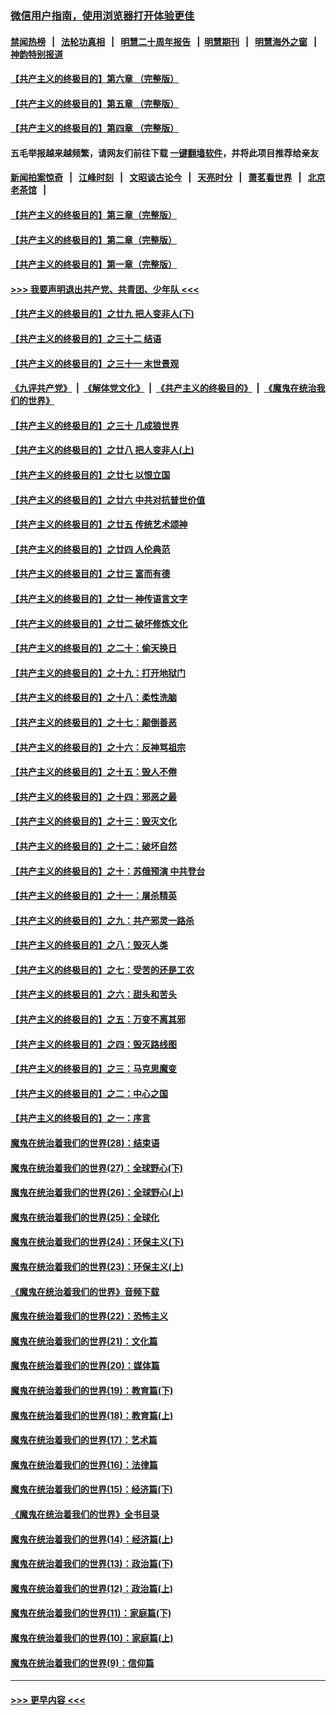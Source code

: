 ### [微信用户指南，使用浏览器打开体验更佳](https://github.com/gfw-breaker/banned-news1/blob/master/indexes/wechat-guide.md?t=0)
#### [禁闻热榜](热点新闻.md?t=0)  &nbsp;&nbsp;|&nbsp;&nbsp; [法轮功真相](https://github.com/gfw-breaker/truth/blob/master/README.md?t=0) &nbsp;&nbsp;|&nbsp;&nbsp; [明慧二十周年报告](https://github.com/gfw-breaker/mh-reports/blob/master/README.md?t=0) &nbsp;&nbsp;|&nbsp;&nbsp;[明慧期刊](https://github.com/gfw-breaker/mh-qikan) &nbsp;&nbsp;|&nbsp;&nbsp; [明慧海外之窗](https://github.com/gfw-breaker/mh-news/blob/master/README.md?t=0) &nbsp;&nbsp;|&nbsp;&nbsp; [神韵特别报道](https://github.com/gfw-breaker/mh-news/blob/master/shenyun.md?t=0)
#### [【共产主义的终极目的】第六章 （完整版）](../pages/nsc422/n11428913.md?t=02102044) 
#### [【共产主义的终极目的】第五章 （完整版）](../pages/nsc422/n11428912.md?t=02102044) 
#### [【共产主义的终极目的】第四章 （完整版）](../pages/nsc422/n11428907.md?t=02102044) 
#### 五毛举报越来越频繁，请网友们前往下载 [一键翻墙软件](https://github.com/gfw-breaker/ssr-accounts)，并将此项目推荐给亲友
#### [新闻拍案惊奇](https://github.com/gfw-breaker/banned-news1/blob/master/pages/link4.md) &nbsp;&nbsp;|&nbsp;&nbsp; [江峰时刻](https://github.com/gfw-breaker/banned-news1/blob/master/pages/link4.md) &nbsp;&nbsp;|&nbsp;&nbsp; [文昭谈古论今](https://github.com/gfw-breaker/banned-news1/blob/master/pages/link4.md) &nbsp;&nbsp;|&nbsp;&nbsp; [天亮时分](https://github.com/gfw-breaker/banned-news1/blob/master/pages/link4.md) &nbsp;&nbsp;|&nbsp;&nbsp; [萧茗看世界](https://github.com/gfw-breaker/banned-news1/blob/master/pages/link4.md) &nbsp;&nbsp;|&nbsp;&nbsp; [北京老茶馆](https://github.com/gfw-breaker/banned-news1/blob/master/pages/link4.md) &nbsp;&nbsp;|&nbsp;&nbsp; 
#### [【共产主义的终极目的】第三章（完整版）](../pages/nsc422/n11428848.md?t=02102044) 
#### [【共产主义的终极目的】第二章（完整版）](../pages/nsc422/n11428831.md?t=02102044) 
#### [【共产主义的终极目的】第一章（完整版）](../pages/nsc422/n11417651.md?t=02102044) 
#### [>>> 我要声明退出共产党、共青团、少年队 <<<](https://github.com/begood0513/goodnews/blob/master/quit/letter.md) 
#### [【共产主义的终极目的】之廿九 把人变非人(下)](../pages/nsc422/n11344140.md?t=02102044) 
#### [【共产主义的终极目的】之三十二 结语](../pages/nsc422/n11360535.md?t=02102044) 
#### [【共产主义的终极目的】之三十一 末世景观](../pages/nsc422/n11351129.md?t=02102044) 
#### [《九评共产党》](https://github.com/begood0513/9ping.md/blob/master/README.md) &nbsp;|&nbsp; [《解体党文化》](../../../../jtdwh.md/blob/master/README.md)  &nbsp;|&nbsp; [《共产主义的终极目的》](../../../../gczydzjmd.md/blob/master/README.md) &nbsp;|&nbsp; [《魔鬼在统治我们的世界》](../../../../mgztzwmdsj.md/blob/master/README.md) 
#### [【共产主义的终极目的】之三十 几成狼世界](../pages/nsc422/n11348280.md?t=02102044) 
#### [【共产主义的终极目的】之廿八 把人变非人(上)](../pages/nsc422/n11340492.md?t=02102044) 
#### [【共产主义的终极目的】之廿七 以恨立国](../pages/nsc422/n11336944.md?t=02102044) 
#### [【共产主义的终极目的】之廿六 中共对抗普世价值](../pages/nsc422/n11324785.md?t=02102044) 
#### [【共产主义的终极目的】之廿五 传统艺术颂神](../pages/nsc422/n11296396.md?t=02102044) 
#### [【共产主义的终极目的】之廿四 人伦典范](../pages/nsc422/n11296397.md?t=02102044) 
#### [【共产主义的终极目的】之廿三 富而有德](../pages/nsc422/n11283598.md?t=02102044) 
#### [【共产主义的终极目的】之廿一 神传语言文字](../pages/nsc422/n11263265.md?t=02102044) 
#### [【共产主义的终极目的】之廿二 破坏修炼文化](../pages/nsc422/n11245728.md?t=02102044) 
#### [【共产主义的终极目的】之二十：偷天换日](../pages/nsc422/n11238846.md?t=02102044) 
#### [【共产主义的终极目的】之十九：打开地狱门](../pages/nsc422/n11206376.md?t=02102044) 
#### [【共产主义的终极目的】之十八：柔性洗脑](../pages/nsc422/n11199994.md?t=02102044) 
#### [【共产主义的终极目的】之十七：颠倒善恶](../pages/nsc422/n11179782.md?t=02102044) 
#### [【共产主义的终极目的】之十六：反神骂祖宗](../pages/nsc422/n11166798.md?t=02102044) 
#### [【共产主义的终极目的】之十五：毁人不倦](../pages/nsc422/n11166792.md?t=02102044) 
#### [【共产主义的终极目的】之十四：邪恶之最](../pages/nsc422/n11150249.md?t=02102044) 
#### [【共产主义的终极目的】之十三：毁灭文化](../pages/nsc422/n11135227.md?t=02102044) 
#### [【共产主义的终极目的】之十二：破坏自然](../pages/nsc422/n11135214.md?t=02102044) 
#### [【共产主义的终极目的】之十：苏俄预演 中共登台](../pages/nsc422/n11118424.md?t=02102044) 
#### [【共产主义的终极目的】之十一：屠杀精英](../pages/nsc422/n11118442.md?t=02102044) 
#### [【共产主义的终极目的】之九：共产邪灵一路杀](../pages/nsc422/n11114139.md?t=02102044) 
#### [【共产主义的终极目的】之八：毁灭人类](../pages/nsc422/n11108503.md?t=02102044) 
#### [【共产主义的终极目的】之七：受苦的还是工农](../pages/nsc422/n11101809.md?t=02102044) 
#### [【共产主义的终极目的】之六：甜头和苦头](../pages/nsc422/n11096971.md?t=02102044) 
#### [【共产主义的终极目的】之五：万变不离其邪](../pages/nsc422/n11091285.md?t=02102044) 
#### [【共产主义的终极目的】之四：毁灭路线图](../pages/nsc422/n11086284.md?t=02102044) 
#### [【共产主义的终极目的】之三：马克思魔变](../pages/nsc422/n11061941.md?t=02102044) 
#### [【共产主义的终极目的】之二：中心之国](../pages/nsc422/n11047728.md?t=02102044) 
#### [【共产主义的终极目的】之一：序言](../pages/nsc422/n11086077.md?t=02102044) 
#### [魔鬼在统治着我们的世界(28)：结束语](../pages/nsc422/n10936246.md?t=02102044) 
#### [魔鬼在统治着我们的世界(27)：全球野心(下)](../pages/nsc422/n10928319.md?t=02102044) 
#### [魔鬼在统治着我们的世界(26)：全球野心(上)](../pages/nsc422/n10900318.md?t=02102044) 
#### [魔鬼在统治着我们的世界(25)：全球化](../pages/nsc422/n10788205.md?t=02102044) 
#### [魔鬼在统治着我们的世界(24)：环保主义(下)](../pages/nsc422/n10695307.md?t=02102044) 
#### [魔鬼在统治着我们的世界(23)：环保主义(上)](../pages/nsc422/n10688613.md?t=02102044) 
#### [《魔鬼在统治着我们的世界》音频下载](../pages/nsc422/n10635553.md?t=02102044) 
#### [魔鬼在统治着我们的世界(22)：恐怖主义](../pages/nsc422/n10614727.md?t=02102044) 
#### [魔鬼在统治着我们的世界(21)：文化篇](../pages/nsc422/n10597706.md?t=02102044) 
#### [魔鬼在统治着我们的世界(20)：媒体篇](../pages/nsc422/n10586579.md?t=02102044) 
#### [魔鬼在统治着我们的世界(19)：教育篇(下)](../pages/nsc422/n10564808.md?t=02102044) 
#### [魔鬼在统治着我们的世界(18)：教育篇(上)](../pages/nsc422/n10526970.md?t=02102044) 
#### [魔鬼在统治着我们的世界(17)：艺术篇](../pages/nsc422/n10499093.md?t=02102044) 
#### [魔鬼在统治着我们的世界(16)：法律篇](../pages/nsc422/n10485969.md?t=02102044) 
#### [魔鬼在统治着我们的世界(15)：经济篇(下)](../pages/nsc422/n10469975.md?t=02102044) 
#### [《魔鬼在统治着我们的世界》全书目录](../pages/nsc422/n10464261.md?t=02102044) 
#### [魔鬼在统治着我们的世界(14)：经济篇(上)](../pages/nsc422/n10457370.md?t=02102044) 
#### [魔鬼在统治着我们的世界(13)：政治篇(下)](../pages/nsc422/n10448270.md?t=02102044) 
#### [魔鬼在统治着我们的世界(12)：政治篇(上)](../pages/nsc422/n10444576.md?t=02102044) 
#### [魔鬼在统治着我们的世界(11)：家庭篇(下)](../pages/nsc422/n10440961.md?t=02102044) 
#### [魔鬼在统治着我们的世界(10)：家庭篇(上)](../pages/nsc422/n10435448.md?t=02102044) 
#### [魔鬼在统治着我们的世界(9)：信仰篇](../pages/nsc422/n10432159.md?t=02102044) 

----
#### [ >>> 更早内容 <<< ](../indexes/nsc422-earlier.md)
